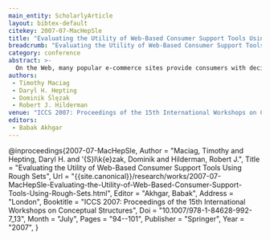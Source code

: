 ```yaml
---
main_entity: ScholarlyArticle
layout: bibtex-default
citekey: 2007-07-MacHepSle
title: "Evaluating the Utility of Web-Based Consumer Support Tools Using Rough Sets (2007)"
breadcrumb: "Evaluating the Utility of Web-Based Consumer Support Tools Using Rough Sets (2007)"
category: conference
abstract: >-
  On the Web, many popular e-commerce sites provide consumers with decision support tools to assist them in their commerce-related decision-making. Many consumers will rank the utility of these tools quite highly. Data obtained from web usage mining analyses, which may provide knowledge about a user's online experiences, could help indicate the utility of these tools. This type of analysis could provide insight into whether provided tools are adequately assisting consumers in conducting their online shopping activities or if new or additional enhancements need consideration. Although some research in this regard has been described in previous literature, there is still much that can be done. The authors of this paper hypothesize that a measurement of consumer decision accuracy, i.e. a measurement preferences, could help indicate the utility of these tools. This paper describes a procedure developed towards this goal using elements of rough set theory. The authors evaluated the procedure using two support tools, one based on a tool developed by the US-EPA and the other developed by one of the authors called cogito. Results from the evaluation did provide interesting insights on the utility of both support tools. Although it was shown that the cogito tool obtained slightly higher decision accuracy, both tools could be improved from additional enhancements. Details of the procedure developed and results obtained from the evaluation will be provided. Opportunities for future work are also discussed.
authors:
 - Timothy Maciag
 - Daryl H. Hepting
 - Dominik Ślęzak
 - Robert J. Hilderman
venue: "ICCS 2007: Proceedings of the 15th International Workshops on Conceptual Structures"
editors:
 - Babak Akhgar
---
```

@inproceedings{2007-07-MacHepSle,
	Author =  "Maciag, Timothy and Hepting, Daryl H. and \'{S}l\k{e}zak, Dominik and Hilderman, Robert J.",
	Title =  "Evaluating the Utility of Web-Based Consumer Support Tools Using Rough Sets",
	Url = \"{{site.canonical}}/research/works/2007-07-MacHepSle-Evaluating-the-Utility-of-Web-Based-Consumer-Support-Tools-Using-Rough-Sets.html\",
	Editor =  "Akhgar, Babak",
	Address =  "London",
	Booktitle =  "ICCS 2007: Proceedings of the 15th International Workshops on Conceptual Structures",
	Doi =  "10.1007/978-1-84628-992-7\_13",
	Month =  "July",
	Pages =  "94--101",
	Publisher =  "Springer",
	Year =  "2007",
}
